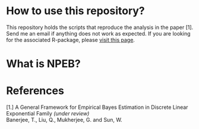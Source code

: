 How to use this repository?
=====

This repository holds the scripts that reproduce the analysis in the paper [1]. Send me an email if anything does not work as expected. If you are looking for the associated R-package, please [visit this page](https://github.com/trambakbanerjee/npeb#npeb).

What is NPEB?
======

References
=======
[1.] A General Framework for Empirical Bayes Estimation in Discrete Linear Exponential Family _(under review)_     
Banerjee, T., Liu, Q., Mukherjee, G. and Sun, W.

